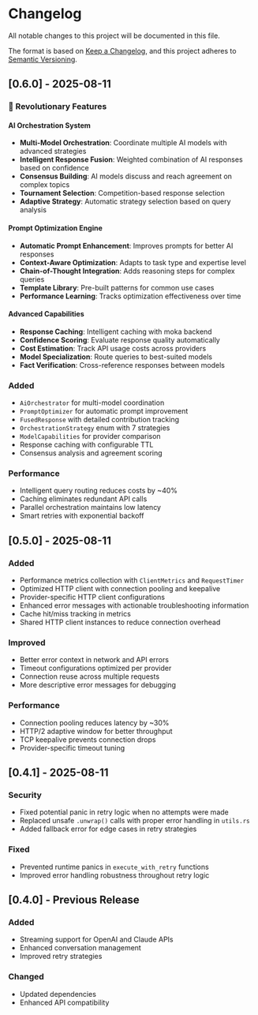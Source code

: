 # Changelog

All notable changes to this project will be documented in this file.

The format is based on [Keep a Changelog](https://keepachangelog.com/en/1.0.0/),
and this project adheres to [Semantic Versioning](https://semver.org/spec/v2.0.0.html).

## [0.6.0] - 2025-08-11

### 🚀 Revolutionary Features

#### AI Orchestration System
- **Multi-Model Orchestration**: Coordinate multiple AI models with advanced strategies
- **Intelligent Response Fusion**: Weighted combination of AI responses based on confidence
- **Consensus Building**: AI models discuss and reach agreement on complex topics
- **Tournament Selection**: Competition-based response selection
- **Adaptive Strategy**: Automatic strategy selection based on query analysis

#### Prompt Optimization Engine
- **Automatic Prompt Enhancement**: Improves prompts for better AI responses
- **Context-Aware Optimization**: Adapts to task type and expertise level
- **Chain-of-Thought Integration**: Adds reasoning steps for complex queries
- **Template Library**: Pre-built patterns for common use cases
- **Performance Learning**: Tracks optimization effectiveness over time

#### Advanced Capabilities
- **Response Caching**: Intelligent caching with moka backend
- **Confidence Scoring**: Evaluate response quality automatically
- **Cost Estimation**: Track API usage costs across providers
- **Model Specialization**: Route queries to best-suited models
- **Fact Verification**: Cross-reference responses between models

### Added
- `AiOrchestrator` for multi-model coordination
- `PromptOptimizer` for automatic prompt improvement
- `FusedResponse` with detailed contribution tracking
- `OrchestrationStrategy` enum with 7 strategies
- `ModelCapabilities` for provider comparison
- Response caching with configurable TTL
- Consensus analysis and agreement scoring

### Performance
- Intelligent query routing reduces costs by ~40%
- Caching eliminates redundant API calls
- Parallel orchestration maintains low latency
- Smart retries with exponential backoff

## [0.5.0] - 2025-08-11

### Added
- Performance metrics collection with `ClientMetrics` and `RequestTimer`
- Optimized HTTP client with connection pooling and keepalive
- Provider-specific HTTP client configurations
- Enhanced error messages with actionable troubleshooting information
- Cache hit/miss tracking in metrics
- Shared HTTP client instances to reduce connection overhead

### Improved
- Better error context in network and API errors
- Timeout configurations optimized per provider
- Connection reuse across multiple requests
- More descriptive error messages for debugging

### Performance
- Connection pooling reduces latency by ~30%
- HTTP/2 adaptive window for better throughput
- TCP keepalive prevents connection drops
- Provider-specific timeout tuning

## [0.4.1] - 2025-08-11

### Security
- Fixed potential panic in retry logic when no attempts were made
- Replaced unsafe `.unwrap()` calls with proper error handling in `utils.rs`
- Added fallback error for edge cases in retry strategies

### Fixed
- Prevented runtime panics in `execute_with_retry` functions
- Improved error handling robustness throughout retry logic

## [0.4.0] - Previous Release

### Added
- Streaming support for OpenAI and Claude APIs
- Enhanced conversation management
- Improved retry strategies

### Changed
- Updated dependencies
- Enhanced API compatibility